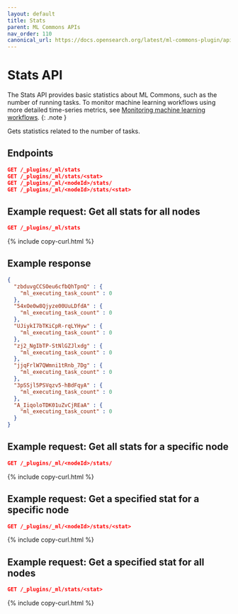 ```yaml
---
layout: default
title: Stats 
parent: ML Commons APIs
nav_order: 110
canonical_url: https://docs.opensearch.org/latest/ml-commons-plugin/api/stats/
---
```


# Stats API

The Stats API provides basic statistics about ML Commons, such as the number of running tasks. To monitor machine learning workflows using more detailed time-series metrics, see [Monitoring machine learning workflows]({{site.url}}{{site.baseurl}}/monitoring-your-cluster/metrics/getting-started/#monitoring-machine-learning-workflows).
{: .note }

Gets statistics related to the number of tasks. 

## Endpoints

```json
GET /_plugins/_ml/stats
GET /_plugins/_ml/stats/<stat>
GET /_plugins/_ml/<nodeId>/stats/
GET /_plugins/_ml/<nodeId>/stats/<stat>
```

## Example request: Get all stats for all nodes

```json
GET /_plugins/_ml/stats
```
{% include copy-curl.html %}

## Example response

```json
{
  "zbduvgCCSOeu6cfbQhTpnQ" : {
    "ml_executing_task_count" : 0
  },
  "54xOe0w8Qjyze00UuLDfdA" : {
    "ml_executing_task_count" : 0
  },
  "UJiykI7bTKiCpR-rqLYHyw" : {
    "ml_executing_task_count" : 0
  },
  "zj2_NgIbTP-StNlGZJlxdg" : {
    "ml_executing_task_count" : 0
  },
  "jjqFrlW7QWmni1tRnb_7Dg" : {
    "ml_executing_task_count" : 0
  },
  "3pSSjl5PSVqzv5-hBdFqyA" : {
    "ml_executing_task_count" : 0
  },
  "A_IiqoloTDK01uZvCjREaA" : {
    "ml_executing_task_count" : 0
  }
}
```

## Example request: Get all stats for a specific node

```json
GET /_plugins/_ml/<nodeId>/stats/
```
{% include copy-curl.html %}

## Example request: Get a specified stat for a specific node 

```json
GET /_plugins/_ml/<nodeId>/stats/<stat>
```
{% include copy-curl.html %}

## Example request: Get a specified stat for all nodes

```json
GET /_plugins/_ml/stats/<stat>
```
{% include copy-curl.html %}





